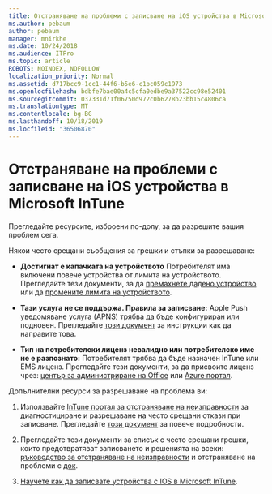 ```yaml
---
title: Отстраняване на проблеми с записване на iOS устройства в Microsoft InTune
ms.author: pebaum
author: pebaum
manager: mnirkhe
ms.date: 10/24/2018
ms.audience: ITPro
ms.topic: article
ROBOTS: NOINDEX, NOFOLLOW
localization_priority: Normal
ms.assetid: d717bcc9-1cc1-44f6-b5e6-c1bc059c1973
ms.openlocfilehash: bdbfe7bae00a4c5cfa0edbe9a37522cc98e52401
ms.sourcegitcommit: 037331d71f06750d972c0b6278b23bb15c4806ca
ms.translationtype: MT
ms.contentlocale: bg-BG
ms.lasthandoff: 10/18/2019
ms.locfileid: "36506870"
---
```

# <a name="troubleshoot-issues-with-enrolling-ios-devices-in-microsoft-intune"></a>Отстраняване на проблеми с записване на iOS устройства в Microsoft InTune

Прегледайте ресурсите, изброени по-долу, за да разрешите вашия проблем сега. 
  
Някои често срещани съобщения за грешки и стъпки за разрешаване:
  
- **Достигнат е капачката на устройството** Потребителят има включени повече устройства от лимита на устройството. Прегледайте тези документи, за да [премахнете дадено устройство](https://docs.microsoft.com/intune/devices-wipe) или да [промените лимита на устройството](https://docs.microsoft.com/intune/enrollment-restrictions-set#set-device-limit-restrictions).
    
- **Тази услуга не се поддържа. Правила за записване:** Apple Push уведомяване услуга (APNS) трябва да бъде конфигуриран или подновен. Прегледайте [този документ](https://docs.microsoft.com/intune/apple-mdm-push-certificate-get) за инструкции как да направите това. 
    
- **Тип на потребителски лиценз невалидно или потребителско име не е разпознато:** Потребителят трябва да бъде назначен InTune или EMS лиценз. Прегледайте тези документи, за да присвоите лиценз чрез: [център за администриране на Office](https://docs.microsoft.com/intune/licenses-assign) или [Azure портал](https://docs.microsoft.com/azure/active-directory/license-users-groups).
    
Допълнителни ресурси за разрешаване на проблема ви:
  
1. Използвайте [InTune портал за отстраняване на неизправности](https://devicemanagement.microsoft.com/#blade/Microsoft_Intune_DeviceSettings/TroubleshootBlade) за диагностициране и разрешаване на често срещани откази при записване. Прегледайте [този документ](https://docs.microsoft.com/intune/help-desk-operators) за повече подробности. 
    
2. Прегледайте тези документи за списък с често срещани грешки, които предотвратяват записването и решенията на всеки: [ръководство за отстраняване на неизправности](https://support.microsoft.com/help/4039809/troubleshooting-ios-device-enrollment-in-intune) и отстраняване на проблеми с [док](https://docs.microsoft.com/intune-classic/troubleshoot/troubleshoot-device-enrollment-in-intune).
    
3. [Научете как да записвате устройства с IOS в Microsoft InTune](https://docs.microsoft.com/intune/ios-enroll).
    

